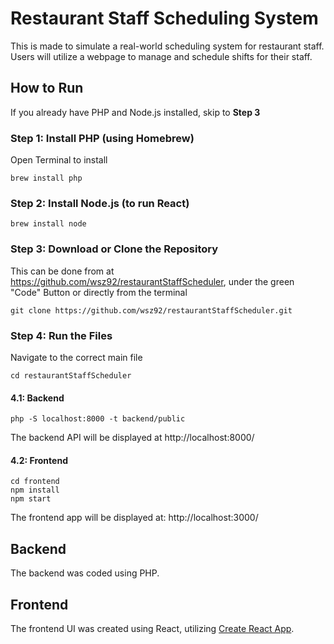 # Restaurant Staff Scheduling System

This is made to simulate a real-world scheduling system for restaurant staff.
Users will utilize a webpage to manage and schedule shifts for their staff.

## How to Run
If you already have PHP and Node.js installed, skip to **Step 3**

### Step 1: Install PHP (using Homebrew)
Open Terminal to install
```
brew install php
```

### Step 2: Install Node.js (to run React)
```
brew install node
```

### Step 3: Download or Clone the Repository
This can be done from at https://github.com/wsz92/restaurantStaffScheduler, under the green "Code" Button or directly from the terminal
```
git clone https://github.com/wsz92/restaurantStaffScheduler.git
```

### Step 4: Run the Files
Navigate to the correct main file
```
cd restaurantStaffScheduler
```

#### 4.1: Backend
```
php -S localhost:8000 -t backend/public
```
The backend API will be displayed at http://localhost:8000/

#### 4.2: Frontend
```
cd frontend
npm install
npm start
```
The frontend app will be displayed at: http://localhost:3000/

## Backend
The backend was coded using PHP.

## Frontend
The frontend UI was created using React, utilizing [Create React App](https://create-react-app.dev/docs/getting-started/).